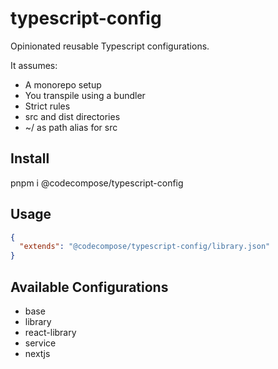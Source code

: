 # typescript-config

Opinionated reusable Typescript configurations.

It assumes:

- A monorepo setup
- You transpile using a bundler
- Strict rules
- src and dist directories
- ~/ as path alias for src

## Install

pnpm i @codecompose/typescript-config

## Usage

```json
{
  "extends": "@codecompose/typescript-config/library.json"
}
```

## Available Configurations

- base
- library
- react-library
- service
- nextjs
